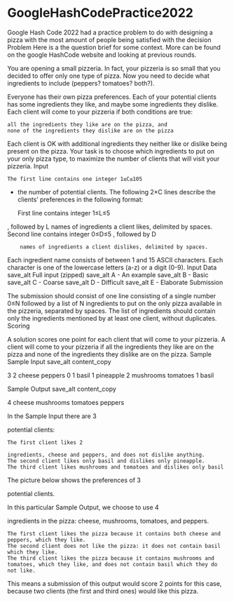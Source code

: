 # GoogleHashCodePractice2022
Google Hash Code 2022 had a practice problem to do with designing a pizza with the most amount of people being satisfied with the decision
Problem
Here is a the question brief for some context. More can be found on the google HashCode website and looking at previous rounds.

You are opening a small pizzeria. In fact, your pizzeria is so small that you decided to offer only one type of pizza. Now you need to decide what ingredients to include (peppers? tomatoes? both?).

Everyone has their own pizza preferences. Each of your potential clients has some ingredients they like, and maybe some ingredients they dislike. Each client will come to your pizzeria if both conditions are true:

    all the ingredients they like are on the pizza, and
    none of the ingredients they dislike are on the pizza

Each client is OK with additional ingredients they neither like or dislike being present on the pizza. Your task is to choose which ingredients to put on your only pizza type, to maximize the number of clients that will visit your pizzeria.
Input

    The first line contains one integer 1≤C≤105

- the number of potential clients.
The following 2×C
lines describe the clients’ preferences in the following format:

    First line contains integer 1≤L≤5

, followed by L
names of ingredients a client likes, delimited by spaces.
Second line contains integer 0≤D≤5
, followed by D

        names of ingredients a client dislikes, delimited by spaces.

Each ingredient name consists of between 1 and 15 ASCII characters. Each character is one of the lowercase letters (a-z) or a digit (0-9).
Input Data
save_alt Full input (zipped)
save_alt A - An example
save_alt B - Basic
save_alt C - Coarse
save_alt D - Difficult
save_alt E - Elaborate
Submission

The submission should consist of one line consisting of a single number 0≤N followed by a list of N ingredients to put on the only pizza available in the pizzeria, separated by spaces. The list of ingredients should contain only the ingredients mentioned by at least one client, without duplicates.
Scoring

A solution scores one point for each client that will come to your pizzeria. A client will come to your pizzeria if all the ingredients they like are on the pizza and none of the ingredients they dislike are on the pizza.
Sample
Sample Input
save_alt
content_copy

3
2 cheese peppers
0
1 basil
1 pineapple
2 mushrooms tomatoes
1 basil

Sample Output
save_alt
content_copy

4 cheese mushrooms tomatoes peppers

In the Sample Input there are 3

potential clients:

    The first client likes 2

    ingredients, cheese and peppers, and does not dislike anything.
    The second client likes only basil and dislikes only pineapple.
    The third client likes mushrooms and tomatoes and dislikes only basil

The picture below shows the preferences of 3

potential clients.

In this particular Sample Output, we choose to use 4

ingredients in the pizza: cheese, mushrooms, tomatoes, and peppers.

    The first client likes the pizza because it contains both cheese and peppers, which they like.
    The second client does not like the pizza: it does not contain basil which they like.
    The third client likes the pizza because it contains mushrooms and tomatoes, which they like, and does not contain basil which they do not like.

This means a submission of this output would score 2
points for this case, because two clients (the first and third ones) would like this pizza. 
